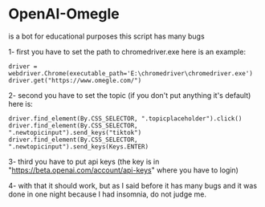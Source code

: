 # OpenAI-Omegle
is a bot for educational purposes
this script has many bugs

1- first you have to set the path to chromedriver.exe here is an example:
    
    driver = webdriver.Chrome(executable_path='E:\chromedriver\chromedriver.exe')
    driver.get("https://www.omegle.com/") 

2- second you have to set the topic (if you don't put anything it's default) here is:

    driver.find_element(By.CSS_SELECTOR, ".topicplaceholder").click()
    driver.find_element(By.CSS_SELECTOR, ".newtopicinput").send_keys("tiktok")
    driver.find_element(By.CSS_SELECTOR, ".newtopicinput").send_keys(Keys.ENTER)

3- third you have to put api keys (the key is in "https://beta.openai.com/account/api-keys" where you have to login) 

4- with that it should work, but as I said before it has many bugs and it was done in one night because I had insomnia, do not judge me.

